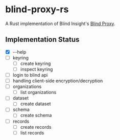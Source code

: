 # blind-proxy-rs

A Rust implementation of Blind Insight's [Blind Proxy](https://docs.blindinsight.io/getting-started/using-the-blind-proxy/).

## Implementation Status
- [X] --help
- [ ] keyring
    - [ ] create keyring
    - [ ] inspect keyring
- [ ] login to blind api
- [ ] handling client-side encryption/decryption
- [ ] organizations
    - [ ] list organizations
- [ ] dataset
    - [ ] create dataset
- [ ] schema
    - [ ] create schema
- [ ] records
    - [ ] create records
    - [ ] list records